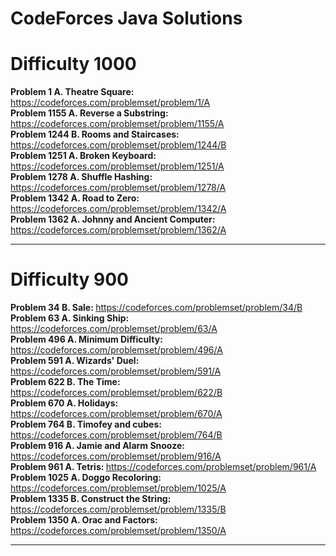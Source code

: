 # CodeForces Java Solutions

# Difficulty 1000

<strong>Problem 1 A. Theatre Square: </strong> https://codeforces.com/problemset/problem/1/A 
<br>
<strong>Problem 1155 A. Reverse a Substring: </strong> https://codeforces.com/problemset/problem/1155/A 
<br>
<strong>Problem 1244 B. Rooms and Staircases: </strong> https://codeforces.com/problemset/problem/1244/B 
<br>
<strong>Problem 1251 A. Broken Keyboard: </strong> https://codeforces.com/problemset/problem/1251/A 
<br>
<strong>Problem 1278 A. Shuffle Hashing: </strong> https://codeforces.com/problemset/problem/1278/A 
<br>
<strong>Problem 1342 A. Road to Zero: </strong> https://codeforces.com/problemset/problem/1342/A 
<br>
<strong>Problem 1362 A. Johnny and Ancient Computer: </strong> https://codeforces.com/problemset/problem/1362/A 
<br>

----------------------------------------------------------------------------------------------------------------

# Difficulty 900

<strong>Problem 34 B. Sale: </strong> https://codeforces.com/problemset/problem/34/B 
<br>
<strong>Problem 63 A. Sinking Ship: </strong> https://codeforces.com/problemset/problem/63/A 
<br>
<strong>Problem 496 A. Minimum Difficulty: </strong> https://codeforces.com/problemset/problem/496/A 
<br>
<strong>Problem 591 A. Wizards' Duel: </strong> https://codeforces.com/problemset/problem/591/A 
<br>
<strong>Problem 622 B. The Time: </strong> https://codeforces.com/problemset/problem/622/B 
<br>
<strong>Problem 670 A. Holidays: </strong> https://codeforces.com/problemset/problem/670/A 
<br>
<strong>Problem 764 B. Timofey and cubes: </strong> https://codeforces.com/problemset/problem/764/B 
<br>
<strong>Problem 916 A. Jamie and Alarm Snooze: </strong> https://codeforces.com/problemset/problem/916/A 
<br>
<strong>Problem 961 A. Tetris: </strong> https://codeforces.com/problemset/problem/961/A 
<br>
<strong>Problem 1025 A. Doggo Recoloring: </strong> https://codeforces.com/problemset/problem/1025/A 
<br>
<strong>Problem 1335 B. Construct the String: </strong> https://codeforces.com/problemset/problem/1335/B 
<br>
<strong>Problem 1350 A. Orac and Factors: </strong> https://codeforces.com/problemset/problem/1350/A 
<br>

----------------------------------------------------------------------------------------------------------------
